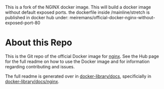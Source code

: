 This is a fork of the NGINX docker image. 
This will build a docker image without default exposed ports.
the dockerfile inside /mainline/stretch is published in docker hub under:
meiremans/official-docker-nginx-without-exposed-port-80

# About this Repo

This is the Git repo of the official Docker image for [nginx](https://registry.hub.docker.com/_/nginx/). See the
Hub page for the full readme on how to use the Docker image and for information
regarding contributing and issues.

The full readme is generated over in [docker-library/docs](https://github.com/docker-library/docs),
specificially in [docker-library/docs/nginx](https://github.com/docker-library/docs/tree/master/nginx).

